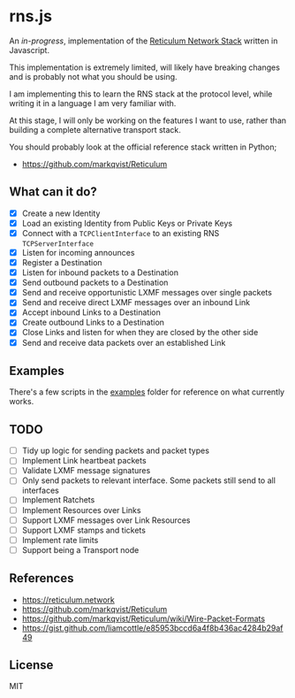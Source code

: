 # rns.js

An _in-progress_, implementation of the [Reticulum Network Stack](https://reticulum.network/) written in Javascript.

This implementation is extremely limited, will likely have breaking changes and is probably not what you should be using.

I am implementing this to learn the RNS stack at the protocol level, while writing it in a language I am very familiar with.

At this stage, I will only be working on the features I want to use, rather than building a complete alternative transport stack.

You should probably look at the official reference stack written in Python;

- https://github.com/markqvist/Reticulum

## What can it do?

- [x] Create a new Identity
- [x] Load an existing Identity from Public Keys or Private Keys
- [x] Connect with a `TCPClientInterface` to an existing RNS `TCPServerInterface`
- [x] Listen for incoming announces
- [x] Register a Destination
- [x] Listen for inbound packets to a Destination
- [x] Send outbound packets to a Destination
- [x] Send and receive opportunistic LXMF messages over single packets
- [x] Send and receive direct LXMF messages over an inbound Link
- [x] Accept inbound Links to a Destination
- [x] Create outbound Links to a Destination
- [x] Close Links and listen for when they are closed by the other side
- [x] Send and receive data packets over an established Link

## Examples

There's a few scripts in the [examples](./examples) folder for reference on what currently works.

## TODO

- [ ] Tidy up logic for sending packets and packet types
- [ ] Implement Link heartbeat packets
- [ ] Validate LXMF message signatures
- [ ] Only send packets to relevant interface. Some packets still send to all interfaces
- [ ] Implement Ratchets
- [ ] Implement Resources over Links
- [ ] Support LXMF messages over Link Resources
- [ ] Support LXMF stamps and tickets
- [ ] Implement rate limits
- [ ] Support being a Transport node

## References

- https://reticulum.network
- https://github.com/markqvist/Reticulum
- https://github.com/markqvist/Reticulum/wiki/Wire-Packet-Formats
- https://gist.github.com/liamcottle/e85953bccd6a4f8b436ac4284b29af49

## License

MIT
